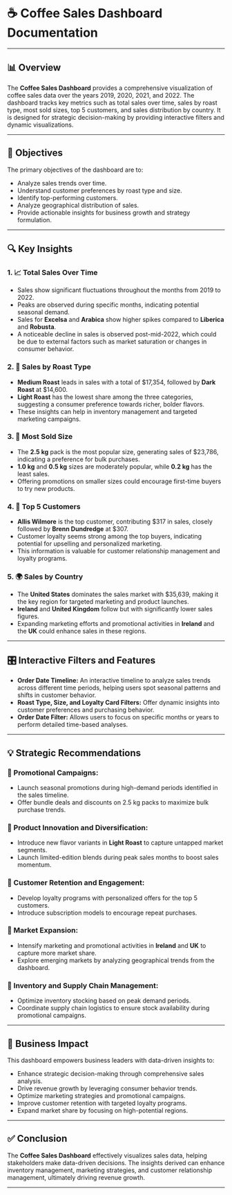 # ☕ Coffee Sales Dashboard Documentation  

---

## 📊 Overview  
The **Coffee Sales Dashboard** provides a comprehensive visualization of coffee sales data over the years 2019, 2020, 2021, and 2022. The dashboard tracks key metrics such as total sales over time, sales by roast type, most sold sizes, top 5 customers, and sales distribution by country. It is designed for strategic decision-making by providing interactive filters and dynamic visualizations.  

---

## 🎯 Objectives  
The primary objectives of the dashboard are to:  
- Analyze sales trends over time.  
- Understand customer preferences by roast type and size.  
- Identify top-performing customers.  
- Analyze geographical distribution of sales.  
- Provide actionable insights for business growth and strategy formulation.  

---

## 🔍 Key Insights  

### 1. 📈 Total Sales Over Time  
- Sales show significant fluctuations throughout the months from 2019 to 2022.  
- Peaks are observed during specific months, indicating potential seasonal demand.  
- Sales for **Excelsa** and **Arabica** show higher spikes compared to **Liberica** and **Robusta**.  
- A noticeable decline in sales is observed post-mid-2022, which could be due to external factors such as market saturation or changes in consumer behavior.  

### 2. 🍫 Sales by Roast Type  
- **Medium Roast** leads in sales with a total of $17,354, followed by **Dark Roast** at $14,600.  
- **Light Roast** has the lowest share among the three categories, suggesting a consumer preference towards richer, bolder flavors.  
- These insights can help in inventory management and targeted marketing campaigns.  

### 3. 📏 Most Sold Size  
- The **2.5 kg** pack is the most popular size, generating sales of $23,786, indicating a preference for bulk purchases.  
- **1.0 kg** and **0.5 kg** sizes are moderately popular, while **0.2 kg** has the least sales.  
- Offering promotions on smaller sizes could encourage first-time buyers to try new products.  

### 4. 👥 Top 5 Customers  
- **Allis Wilmore** is the top customer, contributing $317 in sales, closely followed by **Brenn Dundredge** at $307.  
- Customer loyalty seems strong among the top buyers, indicating potential for upselling and personalized marketing.  
- This information is valuable for customer relationship management and loyalty programs.  

### 5. 🌍 Sales by Country  
- The **United States** dominates the sales market with $35,639, making it the key region for targeted marketing and product launches.  
- **Ireland** and **United Kingdom** follow but with significantly lower sales figures.  
- Expanding marketing efforts and promotional activities in **Ireland** and the **UK** could enhance sales in these regions.  

---

## 🎛️ Interactive Filters and Features  
- **Order Date Timeline:** An interactive timeline to analyze sales trends across different time periods, helping users spot seasonal patterns and shifts in customer behavior.  
- **Roast Type, Size, and Loyalty Card Filters:** Offer dynamic insights into customer preferences and purchasing behavior.  
- **Order Date Filter:** Allows users to focus on specific months or years to perform detailed time-based analyses.  

---

## 💡 Strategic Recommendations  
### 🔹 Promotional Campaigns:  
- Launch seasonal promotions during high-demand periods identified in the sales timeline.  
- Offer bundle deals and discounts on 2.5 kg packs to maximize bulk purchase trends.  

### 🔹 Product Innovation and Diversification:  
- Introduce new flavor variants in **Light Roast** to capture untapped market segments.  
- Launch limited-edition blends during peak sales months to boost sales momentum.  

### 🔹 Customer Retention and Engagement:  
- Develop loyalty programs with personalized offers for the top 5 customers.  
- Introduce subscription models to encourage repeat purchases.  

### 🔹 Market Expansion:  
- Intensify marketing and promotional activities in **Ireland** and **UK** to capture more market share.  
- Explore emerging markets by analyzing geographical trends from the dashboard.  

### 🔹 Inventory and Supply Chain Management:  
- Optimize inventory stocking based on peak demand periods.  
- Coordinate supply chain logistics to ensure stock availability during promotional campaigns.  

---

## 🚀 Business Impact  
This dashboard empowers business leaders with data-driven insights to:  
- Enhance strategic decision-making through comprehensive sales analysis.  
- Drive revenue growth by leveraging consumer behavior trends.  
- Optimize marketing strategies and promotional campaigns.  
- Improve customer retention with targeted loyalty programs.  
- Expand market share by focusing on high-potential regions.  

---

## ✅ Conclusion  
The **Coffee Sales Dashboard** effectively visualizes sales data, helping stakeholders make data-driven decisions. The insights derived can enhance inventory management, marketing strategies, and customer relationship management, ultimately driving revenue growth.  

---
